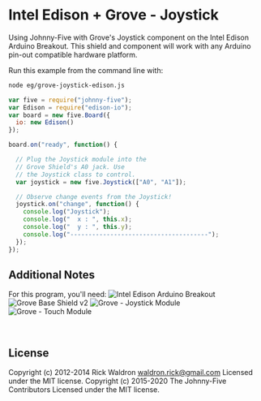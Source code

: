 <!--remove-start-->

# Intel Edison + Grove - Joystick

<!--remove-end-->


Using Johnny-Five with Grove's Joystick component on the Intel Edison Arduino Breakout. This shield and component will work with any Arduino pin-out compatible hardware platform.







Run this example from the command line with:
```bash
node eg/grove-joystick-edison.js
```


```javascript
var five = require("johnny-five");
var Edison = require("edison-io");
var board = new five.Board({
  io: new Edison()
});

board.on("ready", function() {

  // Plug the Joystick module into the
  // Grove Shield's A0 jack. Use
  // the Joystick class to control.
  var joystick = new five.Joystick(["A0", "A1"]);

  // Observe change events from the Joystick!
  joystick.on("change", function() {
    console.log("Joystick");
    console.log("  x : ", this.x);
    console.log("  y : ", this.y);
    console.log("--------------------------------------");
  });
});


```








## Additional Notes
For this program, you'll need:
![Intel Edison Arduino Breakout](https://cdn.sparkfun.com//assets/parts/1/0/1/3/9/13097-06.jpg)
![Grove Base Shield v2](http://www.seeedstudio.com/depot/images/product/base%20shield%20V2_01.jpg)
![Grove - Joystick Module](http://www.seeedstudio.com/depot/images/product/bgjoy1.jpg)
![Grove - Touch Module](http://www.seeedstudio.com/wiki/images/0/01/Grove_-_touch_sensor_Photo.jpg)

&nbsp;

<!--remove-start-->

## License
Copyright (c) 2012-2014 Rick Waldron <waldron.rick@gmail.com>
Licensed under the MIT license.
Copyright (c) 2015-2020 The Johnny-Five Contributors
Licensed under the MIT license.

<!--remove-end-->
